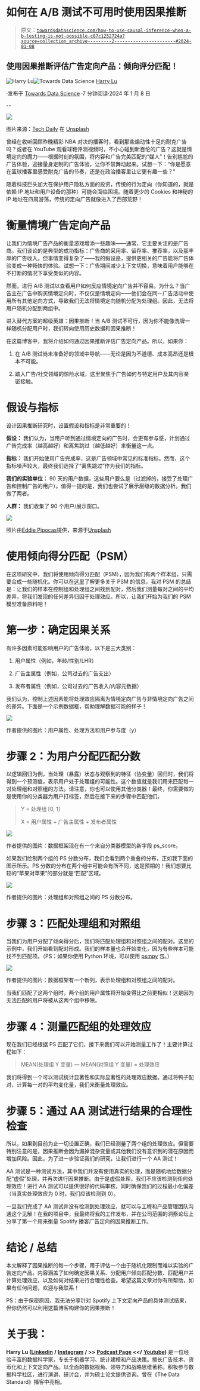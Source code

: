 # 如何在 A/B 测试不可用时使用因果推断

> 原文：[`towardsdatascience.com/how-to-use-causal-inference-when-a-b-testing-is-not-possible-c87c1252724a?source=collection_archive---------2-----------------------#2024-01-08`](https://towardsdatascience.com/how-to-use-causal-inference-when-a-b-testing-is-not-possible-c87c1252724a?source=collection_archive---------2-----------------------#2024-01-08)

## 使用因果推断评估广告定向产品：倾向评分匹配！

[](https://medium.com/@chinheng.h.lu?source=post_page---byline--c87c1252724a--------------------------------)![Harry Lu](https://medium.com/@chinheng.h.lu?source=post_page---byline--c87c1252724a--------------------------------)[](https://towardsdatascience.com/?source=post_page---byline--c87c1252724a--------------------------------)![Towards Data Science](https://towardsdatascience.com/?source=post_page---byline--c87c1252724a--------------------------------) [Harry Lu](https://medium.com/@chinheng.h.lu?source=post_page---byline--c87c1252724a--------------------------------)

·发布于 [Towards Data Science](https://towardsdatascience.com/?source=post_page---byline--c87c1252724a--------------------------------) ·7 分钟阅读·2024 年 1 月 8 日

--

![](img/4a3674d8fa09b3ec1503ecce3699b120.png)

图片来源：[Tech Daily](https://unsplash.com/@techdailyca?utm_source=medium&utm_medium=referral) 在 [Unsplash](https://unsplash.com/?utm_source=medium&utm_medium=referral)

曾经在收听回顾昨晚精彩 NBA 对决的播客时，看到那些煽动性十足的耐克广告吗？或者在 YouTube 观看球鞋评测视频时，不小心碰到新百伦的广告？这就是情境定向的魔力——根据时刻的氛围，将内容和广告完美匹配的“媒人”！告别尴尬的广告体验，迎接量身定制的广告体验，让你不禁舞动起来。试想一下：“你是愿意在篮球播客里感受耐克广告的节奏，还是在政治播客里让它更有趣一些？”

随着科技巨头加大在保护用户隐私方面的投资，传统的行为定向（你知道的，就是依赖 IP 地址和用户设备的那种）可能会面临困境。随着更少的 Cookies 和神秘的 IP 地址在四周游荡，传统的定向广告就像进入了西部荒野！

# 衡量情境广告定向产品

让我们为情境广告产品的衡量游戏增添一些趣味——通常，它主要关注的是广告商。我们谈论的是典型的成功指标：广告商的采用率、留存率、推荐率，以及那丰厚的广告收入。但事情变得复杂了——我的假设是，提供更相关的广告能将广告体验变成一种畅快的体验。试想一下：广告期间减少上下文切换，意味着用户能够在不打断的情况下享受类似的内容。

然而，进行 A/B 测试以查看用户如何反应情境定向广告并不容易。为什么？当广告主在广告中购买情境定向时，不仅仅是情境定向——他们会在同一广告活动中使用所有其他定向方式，导致我们无法将情境定向随机分配为处理组。因此，无法将用户随机分配到两组中。

进入替代方案的超级英雄：因果推断！当 A/B 测试不可行，因为你不能像洗牌一样随机分配用户时，我们转向使用历史数据和因果推断！

在这篇博客中，我将介绍如何通过因果推断评估广告定向产品。所以，如果你：

1.  在 A/B 测试尚未准备好的领域中导航——无论是因为不道德、成本高昂还是根本不可能。

1.  踏入广告/社交领域的惊险水域，这里聚焦于广告如何与特定用户及其内容亲密接触。

# 假设与指标

设计因果推断研究时，设置假设和指标是非常重要的！

**假设：** 我们认为，当用户听到通过情境定向的广告时，会更有参与感，计划通过广告完成率（越高越好）和离焦跳过（越低越好）来衡量这一点。

**指标：** 我们开始使用广告完成率，这是广告领域中常见的标准指标。然而，这个指标噪声较大，最终我们选择了“离焦跳过”作为我们的指标。

**我们的实验单位：** 90 天的用户数据，这些用户要么是（过滤掉的，接受了处理广告和控制广告的用户）。值得一提的是，我们也尝试了展示层级的数据分析。我们做了两者。

**人群：** 我们收集了 90 个用户/展示窗口。

![](img/42e5ccf4d70dbfc1e4d2b8a291ad9c79.png)

照片由[Eddie Pipocas](https://unsplash.com/@eddiepipocas?utm_source=medium&utm_medium=referral)提供，来源于[Unsplash](https://unsplash.com/?utm_source=medium&utm_medium=referral)

# 使用倾向得分匹配（PSM）

在这项研究中，我们将使用倾向得分匹配（PSM），因为我们有两个样本组，只需要合成一些随机化。你可以在[这里](https://en.wikipedia.org/wiki/Propensity_score_matching)了解更多关于 PSM 的信息，我对 PSM 的总结是：让我们的样本在控制组和处理组之间找到配对，然后我们测量每对之间的平均差异，将我们发现的任何差异归因于处理效应。所以，让我们开始为我们的 PSM 模型准备原料吧！

# 第一步：确定因果关系

有许多因素可能影响用户的广告体验，以下是三大类别：

1.  用户属性（例如，年龄/性别/LHR）

1.  广告主属性（例如，公司过去的广告支出）

1.  发布者属性（例如，公司过去的广告收入/内容元数据）

我们认为，控制上述因素能将处理效应隔离为情境定向广告与非情境定向广告之间的差异。下面是一个示例数据框，帮助理解数据可能的样子！

![](img/b9f45ededaf7ca814e2b9a85e689f121.png)

作者提供的图片：用户属性、处理方法和用户参与度（y）

# 步骤 2：为用户分配匹配分数

以逻辑回归为例，当处理（暴露）状态与观察到的特征（协变量）回归时，我们将得到一个预测值，表示用户处于处理组的可能性。这个数值就是我们用来匹配每一对处理组和对照组的方法。请注意，你也可以使用其他分类器！最终，你需要做的是使用你的分类器为用户打标签，然后在接下来的步骤中匹配他们。

> Y = 处理组 [0, 1]
> 
> X = 用户属性 + 广告主属性 + 发布者属性

![](img/83a886f2e1820c326aafa775821595af.png)

作者提供的图片：数据框架现在有一个来自分类器模型的新字段 ps_score。

如果我们绘制两个组的 PS 分数分布，我们会看到两个重叠的分布，正如我下面的图示所示。PS 分数的分布在两个组中可能会有所不同，这是预期的！我们想要比较的“苹果对苹果”的部分就是“匹配”区域。

![](img/c2aa9a5e253e0a6e2d6acbc38e05891d.png)

作者提供的图片：处理组和对照组之间的 PS 分数分布。

# 步骤 3：匹配处理组和对照组

当我们为用户分配了倾向得分后，我们将匹配处理组和对照组之间的配对。这里的示例中，我们开始看到配对形成。我们的样本量也会开始变化，因为有些样本可能找不到匹配项。（PS：如果你使用 Python 环境，可以使用 [psmpy](https://pypi.org/project/psmpy/) 包。）

![](img/94f6532f5650f89a0689b9379a619125.png)

作者提供的图片：数据框架有一个新列，表示处理组和对照组之间的配对。

当我们匹配了这两个组时，两个组的用户属性将开始变得比之前更相似！这是因为无法匹配的用户将被从这两个组中移除。

# 步骤 4：测量匹配组的处理效应

现在我们已经根据 PS 匹配了它们，接下来我们可以开始测量工作了！主要计算过程如下：

> MEAN(处理组 Y 变量) — MEAN(对照组 Y 变量) = 处理效应

我们将得到一个可以测试统计显著性和实际显著性的处理效应数据。通过将鸭子配对，计算每一对的平均变化量，我们来衡量处理效应。

# 步骤 5：通过 AA 测试进行结果的合理性检查

所以，如果到目前为止一切设置正确，我们已经测量了两个组的处理效应。但需要特别注意的是，因果推断会因为漏掉混杂变量或其他我们没有意识到的潜在原因而增加风险。因此，为了进一步验证我们的研究，让我们进行一个 AA 测试！

AA 测试是一种测试方法，其中我们并没有使用真实的处理，而是随机地给数据分配“虚假”处理，并再次进行因果推断。由于是虚假处理，我们不应该检测到任何处理效应！进行 AA 测试可以提供很好的代码审核，同时确保我们的过程最小化偏差（当真实处理效应为 0 时，我们应该检测到 0）。

一旦我们完成了 AA 测试并没有检测到处理效应，就可以与工程和产品管理团队沟通这个见解！在我的项目中，我最终将我的工作发布，并在公司范围的洞察论坛上分享了第一个用来衡量 Spotify 播客广告定向的因果推断工作。

# 结论 / 总结

本文解释了因果推断的每一个步骤，用于评估一个由于随机化限制而难以实验的广告定向产品。内容涵盖了如何确定因果关系、分配用户倾向匹配分数、匹配用户并计算处理效应，以及如何对结果进行合理性检查。希望这篇文章对你有所帮助，如果有任何问题，欢迎与我联系！

PS：由于保密原因，我无法分享针对 Spotify 上下文定向产品的具体测试结果，但你仍然可以利用这篇博客构建你的因果推断！

# 关于我：

**Harry Lu (**[**Linkedin**](https://www.linkedin.com/in/chinhengharrylu/) **/** [**Instagram**](https://www.instagram.com/chinhenglu/) **/ >>** [**Podcast Page**](https://www.instagram.com/quittinginnewyork/) **<</** [**Youtube**](https://www.youtube.com/@quittinginnewyork7660)**)** 是一位经验丰富的数据科学家，专长于机器学习、统计建模和产品决策。擅长广告技术、货币化和上下文定向产品。以全面的数据视角、领导力和战略思维著称。积极参与数据科学社区，进行演讲、研讨会，并为硕士论文提供咨询。曾在《The Data Standard》播客中亮相。
